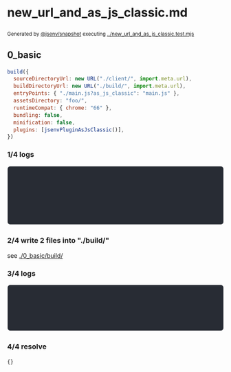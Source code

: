 # new_url_and_as_js_classic.md

<sub>
  Generated by <a href="https://github.com/jsenv/core/tree/main/packages/independent/snapshot">@jsenv/snapshot</a> executing <a href="../new_url_and_as_js_classic.test.mjs">../new_url_and_as_js_classic.test.mjs</a>
</sub>

## 0_basic

```js
build({
  sourceDirectoryUrl: new URL("./client/", import.meta.url),
  buildDirectoryUrl: new URL("./build/", import.meta.url),
  entryPoints: { "./main.js?as_js_classic": "main.js" },
  assetsDirectory: "foo/",
  runtimeCompat: { chrome: "66" },
  bundling: false,
  minification: false,
  plugins: [jsenvPluginAsJsClassic()],
})
```

### 1/4 logs

![img](0_basic/0_basic_log_group.svg)

### 2/4 write 2 files into "./build/"

see [./0_basic/build/](./0_basic/build/)

### 3/4 logs

![img](0_basic/0_basic_log_group_1.svg)

### 4/4 resolve

```js
{}
```